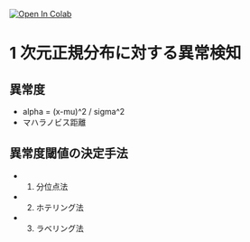 [![Open In Colab](https://colab.research.google.com/assets/colab-badge.svg)](http://colab.research.google.com/github/matsubaraDaisuke/blob/feat/01_normal_distribution/01_normal_distibution/01_normal_distribution.ipynb)

# 1 次元正規分布に対する異常検知

## 異常度

- alpha = (x-mu)^2 / sigma^2
- マハラノビス距離

## 異常度閾値の決定手法

- 1. 分位点法
- 2. ホテリング法
- 3. ラベリング法
